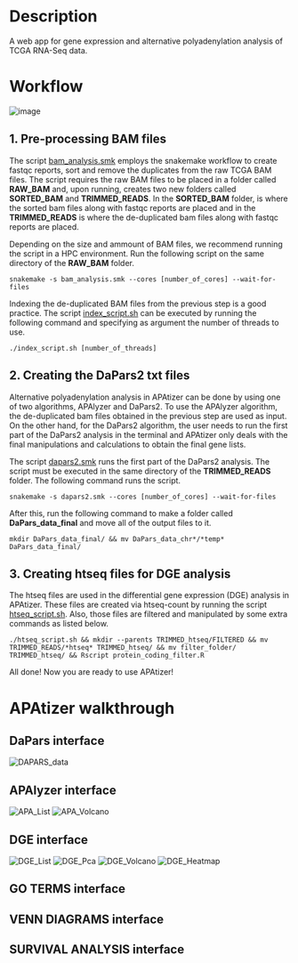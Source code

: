 # Description
A web app for gene expression and alternative polyadenylation analysis of TCGA RNA-Seq data.

# Workflow
![image](https://github.com/brss12/APAtizer/assets/121204829/ea7c789d-907a-42bc-b331-94387a9b4325)

## 1. Pre-processing BAM files
The script [bam_analysis.smk](bam_analysis.smk) employs the snakemake workflow to create fastqc reports, sort and remove the duplicates from the raw TCGA BAM files. The script requires the raw BAM files to be placed in a folder called **RAW_BAM** and, upon running, creates two new folders called **SORTED_BAM** and **TRIMMED_READS**. In the **SORTED_BAM** folder, is where the sorted bam files along with fastqc reports are placed and in the **TRIMMED_READS** is where the de-duplicated bam files along with fastqc reports are placed.

Depending on the size and ammount of BAM files, we recommend running the script in a HPC environment. Run the following script on the same directory of the **RAW_BAM** folder. 
```shell
snakemake -s bam_analysis.smk --cores [number_of_cores] --wait-for-files
```
Indexing the de-duplicated BAM files from the previous step is a good practice. The script [index_script.sh](index_script.sh) can be executed by running the following command and specifying as argument the number of threads to use.
```shell
./index_script.sh [number_of_threads]
```
## 2. Creating the DaPars2 txt files
Alternative polyadenylation analysis in APAtizer can be done by using one of two algorithms, APAlyzer and DaPars2. To use the APAlyzer algorithm, the de-duplicated bam files obtained in the previous step are used as input. On the other hand, for the DaPars2 algorithm, the user needs to run the first part of the DaPars2 analysis in the terminal and APAtizer only deals with the final manipulations and calculations to obtain the final gene lists.

The script [dapars2.smk](dapars2_files/dapars2.smk) runs the first part of the DaPars2 analysis. The script must be executed in the same directory of the **TRIMMED_READS** folder. The following command runs the script.
```shell
snakemake -s dapars2.smk --cores [number_of_cores] --wait-for-files
```
After this, run the following command to make a folder called **DaPars_data_final** and move all of the output files to it.
```shell
mkdir DaPars_data_final/ && mv DaPars_data_chr*/*temp* DaPars_data_final/
```
## 3. Creating htseq files for DGE analysis
The htseq files are used in the differential gene expression (DGE) analysis in APAtizer. These files are created via htseq-count by running the script [htseq_script.sh](htseq_script.sh). Also, those files are filtered and manipulated by some extra commands as listed below.
```shell
./htseq_script.sh && mkdir --parents TRIMMED_htseq/FILTERED && mv TRIMMED_READS/*htseq* TRIMMED_htseq/ && mv filter_folder/ TRIMMED_htseq/ && Rscript protein_coding_filter.R
```
All done! Now you are ready to use APAtizer!
# APAtizer walkthrough
## DaPars interface
<img src="https://github.com/brss12/APAtizer/assets/121204829/de5fe1fe-6f0c-4167-a109-55dac866f430" alt="DAPARS_data"> 

## APAlyzer interface
<img src="https://github.com/brss12/APAtizer/assets/121204829/f96b5fde-b5c6-4827-9a4d-542281aeca4f" alt="APA_List">
<img src="https://github.com/brss12/APAtizer/assets/121204829/a9ed2b83-dc63-462a-9bd2-43a32168f60f" alt="APA_Volcano">

## DGE interface
<img src="https://github.com/brss12/APAtizer/assets/121204829/d69edb1f-7d95-4e78-9da4-9fecd09b7c44" alt="DGE_List">
<img src="https://github.com/brss12/APAtizer/assets/121204829/3ae16b84-87f0-494d-9c08-31b9c048f346" alt="DGE_Pca">
<img src="https://github.com/brss12/APAtizer/assets/121204829/2dd18423-06f7-4285-a528-8dc7b24b1ce2" alt="DGE_Volcano">
<img src="https://github.com/brss12/APAtizer/assets/121204829/4f76e1e6-ff5a-4c8c-8688-f3e9c1e386f9" alt="DGE_Heatmap">

## GO TERMS interface


## VENN DIAGRAMS interface


## SURVIVAL ANALYSIS interface
